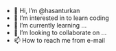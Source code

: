 - 👋 Hi, I’m @hasanturkan
- 👀 I’m interested in to learn coding
- 🌱 I’m currently learning ...
- 💞️ I’m looking to collaborate on ...
- 📫 How to reach me from e-mail

<!---
hasanturkan/hasanturkan is a ✨ special ✨ repository because its `README.md` (this file) appears on your GitHub profile.
You can click the Preview link to take a look at your changes.
--->
